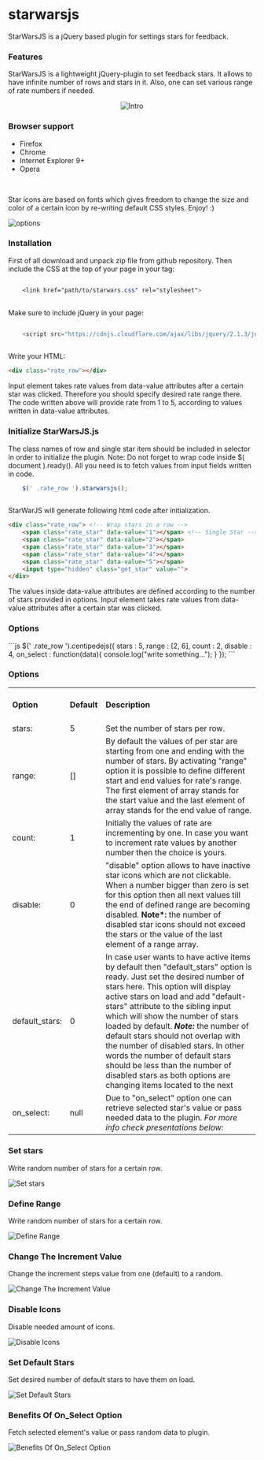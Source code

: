# starwarsjs
StarWarsJS is a jQuery based plugin for settings stars for feedback. 

<section class="features">
            <h3>Features</h3>
            <p>
                StarWarsJS is a lightweight jQuery-plugin to set feedback stars.
                It allows to have infinite number of rows and stars in it.
                Also, one can set various range of rate numbers if needed. 
            </p> 
            <div>
                        <p style="text-align: center;">
<img src="https://cloud.githubusercontent.com/assets/2904795/18429852/be8d0efe-78e6-11e6-8aeb-3cc2ac8c9abe.gif" alt="Intro">
</p>
            </div>

            
<h3>Browser support</h3>
<div class="section_content">
<ul class="browser_support_list">
    <li><span>Firefox</span></li>
    <li><span>Chrome</span></li>
    <li><span>Internet Explorer 9+</span></li>
    <li><span>Opera</span></li>
</ul>
</div>
<br/>
<p>
Star icons are based on fonts which gives freedom to change the size and color of a certain icon by re-writing default CSS styles. Enjoy! :)
</p>
<img src="https://cloud.githubusercontent.com/assets/2904795/18431942/7591f7d2-78f0-11e6-85ff-dd0082b19777.gif" alt="options"/>
</section>

<section>
<h3>Installation</h3>

First of all download and unpack zip file from github repository. Then include the CSS at the top of your page in your tag:

```css

    <link href="path/to/starwars.css" rel="stylesheet">   
    
```

 Make sure to include jQuery in your page:

```js

    <script src="https://cdnjs.cloudflare.com/ajax/libs/jquery/2.1.3/jquery.min.js">    
    
```
Write your HTML:
``` html
<div class="rate_row"></div>
```
Input element takes rate values from data-value attributes after a certain star was clicked. Therefore you should specify desired rate range there. The code written above will provide rate from 1 to 5, according to values written in data-value attributes.

<h3>Initialize StarWarsJS.js</h3>
The class names of row and single star item should be included in selector in order to initialize the plugin. Note: Do not forget to wrap code inside $( document ).ready(). All you need is to fetch values from input fields written in code.

```js
    $(' .rate_row ').starwarsjs();   
    
```
StarWarJS will generate following html code after initialization.
``` html
<div class="rate_row"> <!-- Wrap stars in a row -->
	<span class="rate_star" data-value="1"></span> <!-- Single Star -->
	<span class="rate_star" data-value="2"></span>
	<span class="rate_star" data-value="3"></span>
	<span class="rate_star" data-value="4"></span>
	<span class="rate_star" data-value="5"></span>
	<input type="hidden" class="get_star" value="">
</div> 
```
The values inside data-value attributes are defined according to the number of stars provided in options. Input element takes rate values from data-value attributes after a certain star was clicked.
                    
<h3>Options</h3>
```js
	$(' .rate_row ').centipedejs({
		stars :  5,
		range :  [2, 6],
		count :  2,
		disable :  4,
		on_select : function(data){ console.log("write something..."); }
	});
```

<h3>Options</h3>
<table class="options_list">
    <tr>
        <td><h4>Option</h4></td>
        <td><h4>Default</h4></td>
        <td><h4>Description</h4></td>
    </tr>
    <tr>
        <td>stars:</td>
        <td>5</td>
        <td>Set the number of stars per row. </td>
    </tr>
    <tr>
        <td>range:</td>
        <td>[]</td>
        <td class="value">By default the values of per star are starting from one and ending with the number of stars. By activating "range" option it is possible to define different start and end values for rate's range. The first element of array stands for the start value and the last element of array stands for the end value of range. </td>
    </tr>
    <tr>
        <td>count:</td>
        <td>1</td>
        <td>Initially the values of rate are incrementing by one. In case you want to increment rate values by another number then the choice is yours. </td>
    </tr>
    <tr>
        <td>disable:</td>
        <td>0</td>
        <td>"disable" option allows to have inactive star icons which are not clickable. When a number bigger than zero is set for this option then all next values till the end of defined range are becoming disabled. 
<b>Note*:</b> the number of disabled star icons should not exceed the stars or the value of the last element of a range array. </td>
    </tr>
    <tr>
        <td>default_stars:</td>
        <td>0</td>
        <td>In case user wants to have active items by default then "default_stars" option is ready. 
        Just set the desired number of stars here. This option will display active stars on load and add "default-stars" attribute to the sibling input which will show the number of stars loaded by default.
        <b><i>Note:</i></b> the number of default stars should not overlap with the number of disabled stars.
        In other words the number of default stars should be less than the number of disabled stars
        as both options are changing items located to the next </td>
    </tr>
    <tr>
    		<td>on_select:</td>
        	<td>null</td>
	    <td>
	    	Due to "on_select" option one can retrieve selected star's value or pass needed data to the plugin.
	    	<i>For more info check presentations below:</i>
	    </td>
    </tr>
</table>

<h3>Set stars</h3>
<p>Write random number of stars for a certain row.</p>
<img src="https://cloud.githubusercontent.com/assets/2904795/18433768/6829554a-78fa-11e6-937d-80d9d5b19b0c.gif" alt="Set stars">

<h3>Define Range</h3>
<p>Write random number of stars for a certain row.</p>
<img src="https://cloud.githubusercontent.com/assets/2904795/18433837/c6366ea2-78fa-11e6-8858-4fdfdd29638c.gif" alt="Define Range">

<h3>Change The Increment Value</h3>
<p>Change the increment steps value from one (default) to a random.</p>
<img src="https://cloud.githubusercontent.com/assets/2904795/18433880/ffd3d03c-78fa-11e6-889e-a0b6455a2891.gif" alt="Change The Increment Value">

<h3>Disable Icons</h3>
<p>Disable needed amount of icons.</p>
<img src="https://cloud.githubusercontent.com/assets/2904795/18433953/6e0c1dc0-78fb-11e6-850e-ee80e26c6a9f.gif" alt="Disable Icons">

<h3>Set Default Stars</h3>
<p>Set desired number of default stars to have them on load.</p>
<img src="https://cloud.githubusercontent.com/assets/2904795/18434022/b93e2568-78fb-11e6-9c54-ff42bdb6f36e.gif" alt="Set Default Stars">

<h3>Benefits Of On_Select Option</h3>
<p>Fetch selected element's value or pass random data to plugin.</p>
<img src="https://cloud.githubusercontent.com/assets/2904795/18435454/5e1ef528-7904-11e6-9541-906b11b345bd.gif" alt="Benefits Of On_Select Option">
</section>

